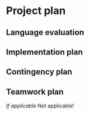# Project plan

## Language evaluation


## Implementation plan

## Contingency plan

## Teamwork plan 
*If applicable*
Not applicable!